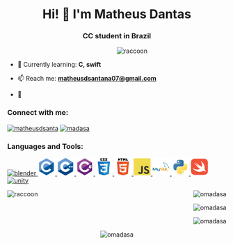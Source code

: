 <h1 align="center">Hi! 👋 I'm Matheus Dantas</h1>
<h3 align="center">CC student in Brazil</h3>
<img align="right" alt="raccoon" width="50%" src="https://i.pinimg.com/originals/d8/2d/04/d82d044b16868d547be4cac54533a2d7.jpg">

<p align="left"> <a href="https://twitter.com/" target="blank"><img src="https://img.shields.io/twitter/follow/?logo=twitter&style=for-the-badge" alt="" /></a> </p>

- 🌱 Currently learning: **C, swift**

- 📫 Reach me: **matheusdsantana07@gmail.com**

- 🦝

<h3 align="left">Connect with me:</h3>
<p align="left">
<a href="https://instagram.com/matheusdsanta" target="blank"><img align="center" src="https://raw.githubusercontent.com/rahuldkjain/github-profile-readme-generator/master/src/images/icons/Social/instagram.svg" alt="matheusdsanta" height="30" width="40" /></a>
<a href="https://www.leetcode.com/madasa" target="blank"><img align="center" src="https://raw.githubusercontent.com/rahuldkjain/github-profile-readme-generator/master/src/images/icons/Social/leet-code.svg" alt="madasa" height="30" width="40" /></a>
</p>

<h3 align="left">Languages and Tools:</h3>
<p align="left"> <a href="https://www.blender.org/" target="_blank" rel="noreferrer"> <img src="https://download.blender.org/branding/community/blender_community_badge_white.svg" alt="blender" width="40" height="40"/> </a> <a href="https://www.cprogramming.com/" target="_blank" rel="noreferrer"> <img src="https://raw.githubusercontent.com/devicons/devicon/master/icons/c/c-original.svg" alt="c" width="40" height="40"/> </a> <a href="https://www.w3schools.com/cpp/" target="_blank" rel="noreferrer"> <img src="https://raw.githubusercontent.com/devicons/devicon/master/icons/cplusplus/cplusplus-original.svg" alt="cplusplus" width="40" height="40"/> </a> <a href="https://www.w3schools.com/cs/" target="_blank" rel="noreferrer"> <img src="https://raw.githubusercontent.com/devicons/devicon/master/icons/csharp/csharp-original.svg" alt="csharp" width="40" height="40"/> </a> <a href="https://www.w3schools.com/css/" target="_blank" rel="noreferrer"> <img src="https://raw.githubusercontent.com/devicons/devicon/master/icons/css3/css3-original-wordmark.svg" alt="css3" width="40" height="40"/> </a> <a href="https://www.w3.org/html/" target="_blank" rel="noreferrer"> <img src="https://raw.githubusercontent.com/devicons/devicon/master/icons/html5/html5-original-wordmark.svg" alt="html5" width="40" height="40"/> </a> <a href="https://developer.mozilla.org/en-US/docs/Web/JavaScript" target="_blank" rel="noreferrer"> <img src="https://raw.githubusercontent.com/devicons/devicon/master/icons/javascript/javascript-original.svg" alt="javascript" width="40" height="40"/> </a> <a href="https://www.mysql.com/" target="_blank" rel="noreferrer"> <img src="https://raw.githubusercontent.com/devicons/devicon/master/icons/mysql/mysql-original-wordmark.svg" alt="mysql" width="40" height="40"/> </a> <a href="https://www.python.org" target="_blank" rel="noreferrer"> <img src="https://raw.githubusercontent.com/devicons/devicon/master/icons/python/python-original.svg" alt="python" width="40" height="40"/> </a> <a href="https://developer.apple.com/swift/" target="_blank" rel="noreferrer"> <img src="https://raw.githubusercontent.com/devicons/devicon/master/icons/swift/swift-original.svg" alt="swift" width="40" height="40"/> </a> <a href="https://unity.com/" target="_blank" rel="noreferrer"> <img src="https://www.vectorlogo.zone/logos/unity3d/unity3d-icon.svg" alt="unity" width="40" height="40"/> </a> </p>

<img align="left" width="46%" alt="raccoon"  src="https://media.tenor.com/ZLcZruMjz24AAAAd/raccoon-bread.gif">
<div align = "right"> 
  <p><img width="50%" src="https://github-readme-stats.vercel.app/api/top-langs?username=omadasa&show_icons=true&locale=en&layout=donut&theme=transparent&hide_border=true" alt="omadasa" /></p>
  
  <p><img width="50%" src="https://github-readme-stats.vercel.app/api?username=omadasa&show_icons=true&locale=en&theme=transparent&hide_border=true" alt="omadasa" /></p>
  
  <p><img width="50%" src="https://github-readme-streak-stats.herokuapp.com/?user=omadasa&theme=transparent&hide_border=true" alt="omadasa" /></p>
</div>

<p align="center"> <img width = "20%" src="https://komarev.com/ghpvc/?username=omadasa&label=Profile%20views&color=0e75b6&style=for-the-badge" alt="omadasa" /> </p>
